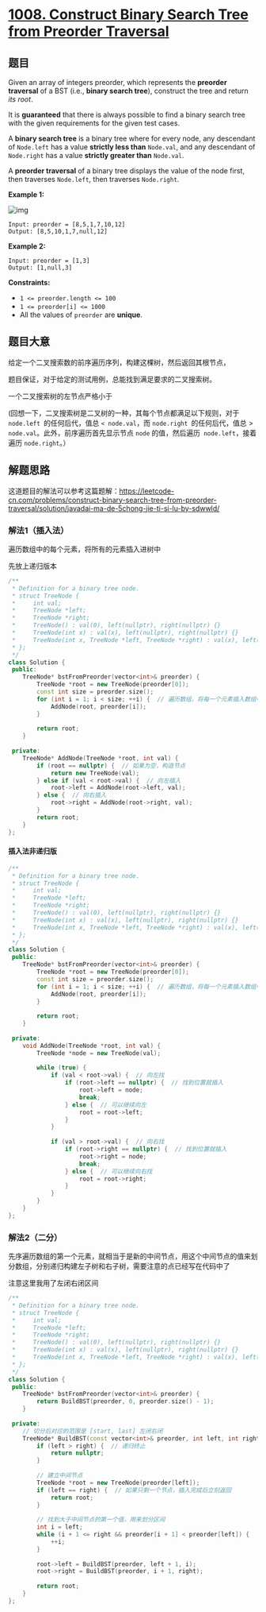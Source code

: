 # [1008. Construct Binary Search Tree from Preorder Traversal](https://leetcode.com/problems/construct-binary-search-tree-from-preorder-traversal/)

## 题目

Given an array of integers preorder, which represents the **preorder traversal** of a BST (i.e., **binary search tree**), construct the tree and return *its root*.

It is **guaranteed** that there is always possible to find a binary search tree with the given requirements for the given test cases.

A **binary search tree** is a binary tree where for every node, any descendant of `Node.left` has a value **strictly less than** `Node.val`, and any descendant of `Node.right` has a value **strictly greater than** `Node.val`.

A **preorder traversal** of a binary tree displays the value of the node first, then traverses `Node.left`, then traverses `Node.right`.

 

**Example 1:**

![img](https://assets.leetcode.com/uploads/2019/03/06/1266.png)

```
Input: preorder = [8,5,1,7,10,12]
Output: [8,5,10,1,7,null,12]
```

**Example 2:**

```
Input: preorder = [1,3]
Output: [1,null,3]
```

 

**Constraints:**

- `1 <= preorder.length <= 100`
- `1 <= preorder[i] <= 1000`
- All the values of `preorder` are **unique**.

##  题目大意

给定一个二叉搜索数的前序遍历序列，构建这棵树，然后返回其根节点，

题目保证，对于给定的测试用例，总能找到满足要求的二叉搜索树。

一个二叉搜索树的左节点严格小于

(回想一下，二叉搜索树是二叉树的一种，其每个节点都满足以下规则，对于 `node.left `的任何后代，值总 `< node.val`，而 `node.right `的任何后代，值总 > `node.val`。此外，前序遍历首先显示节点 `node` 的值，然后遍历` node.left`，接着遍历 `node.right`。）

## 解题思路

这道题目的解法可以参考这篇题解：https://leetcode-cn.com/problems/construct-binary-search-tree-from-preorder-traversal/solution/javadai-ma-de-5chong-jie-ti-si-lu-by-sdwwld/

### 解法1（插入法）

遍历数组中的每个元素，将所有的元素插入进树中

先放上递归版本

````c++
/**
 * Definition for a binary tree node.
 * struct TreeNode {
 *     int val;
 *     TreeNode *left;
 *     TreeNode *right;
 *     TreeNode() : val(0), left(nullptr), right(nullptr) {}
 *     TreeNode(int x) : val(x), left(nullptr), right(nullptr) {}
 *     TreeNode(int x, TreeNode *left, TreeNode *right) : val(x), left(left), right(right) {}
 * };
 */
class Solution {
 public:
    TreeNode* bstFromPreorder(vector<int>& preorder) {
        TreeNode *root = new TreeNode(preorder[0]);
        const int size = preorder.size();
        for (int i = 1; i < size; ++i) {  // 遍历数组，将每一个元素插入数组中
            AddNode(root, preorder[i]);
        }
        
        return root;
    }
    
 private:
    TreeNode* AddNode(TreeNode *root, int val) {
        if (root == nullptr) {  // 如果为空，构造节点
            return new TreeNode(val);
        } else if (val < root->val) {  // 向左插入
            root->left = AddNode(root->left, val);
        } else {  // 向右插入
            root->right = AddNode(root->right, val);
        }
        return root;
    }
};
````

#### 插入法非递归版

`````c++
/**
 * Definition for a binary tree node.
 * struct TreeNode {
 *     int val;
 *     TreeNode *left;
 *     TreeNode *right;
 *     TreeNode() : val(0), left(nullptr), right(nullptr) {}
 *     TreeNode(int x) : val(x), left(nullptr), right(nullptr) {}
 *     TreeNode(int x, TreeNode *left, TreeNode *right) : val(x), left(left), right(right) {}
 * };
 */
class Solution {
 public:
    TreeNode* bstFromPreorder(vector<int>& preorder) {
        TreeNode *root = new TreeNode(preorder[0]);
        const int size = preorder.size();
        for (int i = 1; i < size; ++i) {  // 遍历数组，将每一个元素插入数组中
            AddNode(root, preorder[i]);
        }
        
        return root;
    }
    
 private:
    void AddNode(TreeNode *root, int val) {
        TreeNode *node = new TreeNode(val);
        
        while (true) {
            if (val < root->val) {  // 向左找
                if (root->left == nullptr) {  // 找到位置就插入
                    root->left = node;
                    break;
                } else {  // 可以继续向左
                    root = root->left;
                }
            }
            
            if (val > root->val) {  // 向右找
                if (root->right == nullptr) {  // 找到位置就插入
                    root->right = node;
                    break;
                } else {  // 可以继续向右找
                    root = root->right;
                }
            }
        }
    }
};
`````

### 解法2（二分）

先序遍历数组的第一个元素，就相当于是新的中间节点，用这个中间节点的值来划分数组，分别递归构建左子树和右子树，需要注意的点已经写在代码中了

注意这里我用了左闭右闭区间

````c++
/**
 * Definition for a binary tree node.
 * struct TreeNode {
 *     int val;
 *     TreeNode *left;
 *     TreeNode *right;
 *     TreeNode() : val(0), left(nullptr), right(nullptr) {}
 *     TreeNode(int x) : val(x), left(nullptr), right(nullptr) {}
 *     TreeNode(int x, TreeNode *left, TreeNode *right) : val(x), left(left), right(right) {}
 * };
 */
class Solution {
 public:
    TreeNode* bstFromPreorder(vector<int>& preorder) {
        return BuildBST(preorder, 0, preorder.size() - 1);
    }
    
 private:
    // 切分后对应的范围是 [start, last] 左闭右闭
    TreeNode* BuildBST(const vector<int>& preorder, int left, int right) {
        if (left > right) {  // 递归终止
            return nullptr;
        }
        
        // 建立中间节点
        TreeNode *root = new TreeNode(preorder[left]);
        if (left == right) {  // 如果只剩一个节点，插入完成后立刻返回
            return root;
        }
        
        // 找到大于中间节点的第一个值，用来划分区间
        int i = left;
        while (i + 1 <= right && preorder[i + 1] < preorder[left]) {
            ++i;
        }
        
        root->left = BuildBST(preorder, left + 1, i);
        root->right = BuildBST(preorder, i + 1, right);
        
        return root;
    }
};
````

